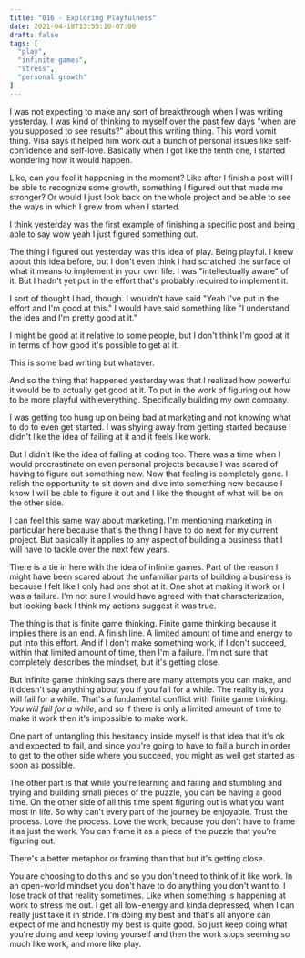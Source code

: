 ```yaml
---
title: "016 - Exploring Playfulness"
date: 2021-04-18T13:55:10-07:00
draft: false
tags: [
  "play",
  "infinite games",
  "stress",
  "personal growth"
]
---
```


I was not expecting to make any sort of breakthrough when I was
writing yesterday. I was kind of thinking to myself over the past few
days "when are you supposed to see results?" about this writing
thing. This word vomit thing. Visa says it helped him work out a bunch
of personal issues like self-confidence and self-love. Basically when
I got like the tenth one, I started wondering how it would happen.

Like, can you feel it happening in the moment? Like after I finish a
post will I be able to recognize some growth, something I figured out
that made me stronger? Or would I just look back on the whole project
and be able to see the ways in which I grew from when I started.

I think yesterday was the first example of finishing a specific post
and being able to say wow yeah I just figured something out.

The thing I figured out yesterday was this idea of play. Being
playful. I knew about this idea before, but I don't even think I had
scratched the surface of what it means to implement in your own
life. I was "intellectually aware" of it. But I hadn't yet put in the
effort that's probably required to implement it.

I sort of thought I had, though. I wouldn't have said "Yeah I've put
in the effort and I'm good at this." I would have said something like
"I understand the idea and I'm pretty good at it."

I might be good at it relative to some people, but I don't think I'm
good at it in terms of how good it's possible to get at it.

This is some bad writing but whatever.

And so the thing that happened yesterday was that I realized how
powerful it would be to actually get good at it. To put in the work of
figuring out how to be more playful with everything. Specifically
building my own company.

I was getting too hung up on being bad at marketing and not knowing
what to do to even get started. I was shying away from getting started
because I didn't like the idea of failing at it and it feels like
work.

But I didn't like the idea of failing at coding too. There was a time
when I would procrastinate on even personal projects because I was
scared of having to figure out something new. Now that feeling is
completely gone. I relish the opportunity to sit down and dive into
something new because I know I will be able to figure it out and I
like the thought of what will be on the other side.

I can feel this same way about marketing. I'm mentioning marketing in
particular here because that's the thing I have to do next for my
current project. But basically it applies to any aspect of building a
business that I will have to tackle over the next few years.

There is a tie in here with the idea of infinite games. Part of the
reason I might have been scared about the unfamiliar parts of building
a business is because I felt like I only had one shot at it. One shot
at making it work or I was a failure. I'm not sure I would have agreed
with that characterization, but looking back I think my actions
suggest it was true.

The thing is that is finite game thinking. Finite game thinking
because it implies there is an end. A finish line. A limited amount of
time and energy to put into this effort. And if I don't make something
work, if I don't succeed, within that limited amount of time, then I'm
a failure. I'm not sure that completely describes the mindset, but
it's getting close.

But infinite game thinking says there are many attempts you can make,
and it doesn't say anything about you if you fail for a while. The
reality is, you will fail for a while. That's a fundamental conflict
with finite game thinking. _You will fail for a while_, and so if there
is only a limited amount of time to make it work then it's impossible
to make work.

One part of untangling this hesitancy inside myself is that idea that
it's ok and expected to fail, and since you're going to have to fail a
bunch in order to get to the other side where you succeed, you might
as well get started as soon as possible.

The other part is that while you're learning and failing and stumbling
and trying and building small pieces of the puzzle, you can be having
a good time. On the other side of all this time spent figuring out is
what you want most in life. So why can't every part of the journey be
enjoyable. Trust the process. Love the process. Love the work, because
you don't have to frame it as just the work. You can frame it as a
piece of the puzzle that you're figuring out.

There's a better metaphor or framing than that but it's getting close.

You are choosing to do this and so you don't need to think of it like
work. In an open-world mindset you don't have to do anything you don't
want to. I lose track of that reality sometimes. Like when something
is happening at work to stress me out. I get all low-energy and kinda
depressed, when I can really just take it in stride. I'm doing my best
and that's all anyone can expect of me and honestly my best is quite
good. So just keep doing what you're doing and keep loving yourself
and then the work stops seeming so much like work, and more like play.

